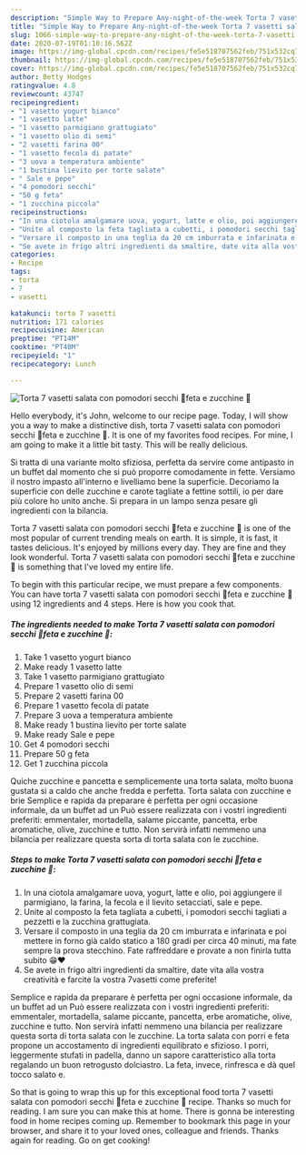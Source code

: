 ```yaml
---
description: "Simple Way to Prepare Any-night-of-the-week Torta 7 vasetti salata con pomodori secchi 🍅feta e zucchine 🥒"
title: "Simple Way to Prepare Any-night-of-the-week Torta 7 vasetti salata con pomodori secchi 🍅feta e zucchine 🥒"
slug: 1066-simple-way-to-prepare-any-night-of-the-week-torta-7-vasetti-salata-con-pomodori-secchi-feta-e-zucchine
date: 2020-07-19T01:10:16.562Z
image: https://img-global.cpcdn.com/recipes/fe5e518707562feb/751x532cq70/torta-7-vasetti-salata-con-pomodori-secchi-🍅feta-e-zucchine-🥒-recipe-main-photo.jpg
thumbnail: https://img-global.cpcdn.com/recipes/fe5e518707562feb/751x532cq70/torta-7-vasetti-salata-con-pomodori-secchi-🍅feta-e-zucchine-🥒-recipe-main-photo.jpg
cover: https://img-global.cpcdn.com/recipes/fe5e518707562feb/751x532cq70/torta-7-vasetti-salata-con-pomodori-secchi-🍅feta-e-zucchine-🥒-recipe-main-photo.jpg
author: Betty Hodges
ratingvalue: 4.8
reviewcount: 43747
recipeingredient:
- "1 vasetto yogurt bianco"
- "1 vasetto latte"
- "1 vasetto parmigiano grattugiato"
- "1 vasetto olio di semi"
- "2 vasetti farina 00"
- "1 vasetto fecola di patate"
- "3 uova a temperatura ambiente"
- "1 bustina lievito per torte salate"
- " Sale e pepe"
- "4 pomodori secchi"
- "50 g feta"
- "1 zucchina piccola"
recipeinstructions:
- "In una ciotola amalgamare uova, yogurt, latte e olio, poi aggiungere il parmigiano, la farina, la fecola e il lievito setacciati, sale e pepe."
- "Unite al composto la feta tagliata a cubetti, i pomodori secchi tagliati a pezzetti e la zucchina grattugiata."
- "Versare il composto in una teglia da 20 cm imburrata e infarinata e poi mettere in forno già caldo statico a 180 gradi per circa 40 minuti, ma fate sempre la prova stecchino. Fate raffreddare e provate a non finirla tutta subito 😁❤️"
- "Se avete in frigo altri ingredienti da smaltire, date vita alla vostra creatività e farcite la vostra 7vasetti come preferite!"
categories:
- Recipe
tags:
- torta
- 7
- vasetti

katakunci: torta 7 vasetti 
nutrition: 171 calories
recipecuisine: American
preptime: "PT14M"
cooktime: "PT40M"
recipeyield: "1"
recipecategory: Lunch

---
```



![Torta 7 vasetti salata con pomodori secchi 🍅feta e zucchine 🥒](https://img-global.cpcdn.com/recipes/fe5e518707562feb/751x532cq70/torta-7-vasetti-salata-con-pomodori-secchi-🍅feta-e-zucchine-🥒-recipe-main-photo.jpg)

Hello everybody, it's John, welcome to our recipe page. Today, I will show you a way to make a distinctive dish, torta 7 vasetti salata con pomodori secchi 🍅feta e zucchine 🥒. It is one of my favorites food recipes. For mine, I am going to make it a little bit tasty. This will be really delicious.

Si tratta di una variante molto sfiziosa, perfetta da servire come antipasto in un buffet dal momento che si può proporre comodamente in fette. Versiamo il nostro impasto all&#39;interno e livelliamo bene la superficie. Decoriamo la superficie con delle zucchine e carote tagliate a fettine sottili, io per dare più colore ho unito anche. Si prepara in un lampo senza pesare gli ingredienti con la bilancia.

Torta 7 vasetti salata con pomodori secchi 🍅feta e zucchine 🥒 is one of the most popular of current trending meals on earth. It is simple, it is fast, it tastes delicious. It's enjoyed by millions every day. They are fine and they look wonderful. Torta 7 vasetti salata con pomodori secchi 🍅feta e zucchine 🥒 is something that I've loved my entire life.


To begin with this particular recipe, we must prepare a few components. You can have torta 7 vasetti salata con pomodori secchi 🍅feta e zucchine 🥒 using 12 ingredients and 4 steps. Here is how you cook that.

<!--inarticleads1-->

##### The ingredients needed to make Torta 7 vasetti salata con pomodori secchi 🍅feta e zucchine 🥒:

1. Take 1 vasetto yogurt bianco
1. Make ready 1 vasetto latte
1. Take 1 vasetto parmigiano grattugiato
1. Prepare 1 vasetto olio di semi
1. Prepare 2 vasetti farina 00
1. Prepare 1 vasetto fecola di patate
1. Prepare 3 uova a temperatura ambiente
1. Make ready 1 bustina lievito per torte salate
1. Make ready  Sale e pepe
1. Get 4 pomodori secchi
1. Prepare 50 g feta
1. Get 1 zucchina piccola


Quiche zucchine e pancetta e semplicemente una torta salata, molto buona gustata si a caldo che anche fredda e perfetta. Torta salata con zucchine e brie Semplice e rapida da preparare è perfetta per ogni occasione informale, da un buffet ad un Può essere realizzata con i vostri ingredienti preferiti: emmentaler, mortadella, salame piccante, pancetta, erbe aromatiche, olive, zucchine e tutto. Non servirà infatti nemmeno una bilancia per realizzare questa sorta di torta salata con le zucchine. 

<!--inarticleads2-->

##### Steps to make Torta 7 vasetti salata con pomodori secchi 🍅feta e zucchine 🥒:

1. In una ciotola amalgamare uova, yogurt, latte e olio, poi aggiungere il parmigiano, la farina, la fecola e il lievito setacciati, sale e pepe.
1. Unite al composto la feta tagliata a cubetti, i pomodori secchi tagliati a pezzetti e la zucchina grattugiata.
1. Versare il composto in una teglia da 20 cm imburrata e infarinata e poi mettere in forno già caldo statico a 180 gradi per circa 40 minuti, ma fate sempre la prova stecchino. Fate raffreddare e provate a non finirla tutta subito 😁❤️
1. Se avete in frigo altri ingredienti da smaltire, date vita alla vostra creatività e farcite la vostra 7vasetti come preferite!


Semplice e rapida da preparare è perfetta per ogni occasione informale, da un buffet ad un Può essere realizzata con i vostri ingredienti preferiti: emmentaler, mortadella, salame piccante, pancetta, erbe aromatiche, olive, zucchine e tutto. Non servirà infatti nemmeno una bilancia per realizzare questa sorta di torta salata con le zucchine. La torta salata con porri e feta propone un accostamento di ingredienti equilibrato e sfizioso. I porri, leggermente stufati in padella, danno un sapore caratteristico alla torta regalando un buon retrogusto dolciastro. La feta, invece, rinfresca e dà quel tocco salato e. 

So that is going to wrap this up for this exceptional food torta 7 vasetti salata con pomodori secchi 🍅feta e zucchine 🥒 recipe. Thanks so much for reading. I am sure you can make this at home. There is gonna be interesting food in home recipes coming up. Remember to bookmark this page in your browser, and share it to your loved ones, colleague and friends. Thanks again for reading. Go on get cooking!
